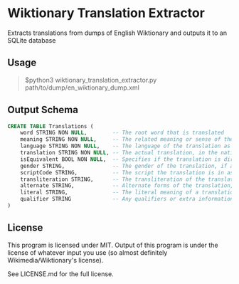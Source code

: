 # Wiktionary Translation Extractor
 Extracts translations from dumps of English Wiktionary and outputs it to an SQLite database

## Usage
> $python3 wiktionary_translation_extractor.py path/to/dump/en_wiktionary_dump.xml

## Output Schema
```sql
CREATE TABLE Translations (
    word STRING NON NULL,        -- The root word that is translated
    meaning STRING NON NULL,     -- The related meaning or sense of the word, for the translation
    language STRING NON NULL,    -- The language of the translation as an ISO code
    translation STRING NON NULL, -- The actual translation, in the native script
    isEquivalent BOOL NON NULL,  -- Specifies if the translation is direct or if it is a phrase equivalent
    gender STRING,               -- The gender of the translation, if any
    scriptCode STRING,           -- The script the translation is in as an ISO code
    transliteration STRING,      -- The transliteration of the translation into latin characters, or for
    alternate STRING,            -- Alternate forms of the translation, i.e. kana for a kanji translation in Japanese
    literal STRING,              -- The literal meaning of a translation in English
    qualifier STRING             -- Any qualifiers or extra information relating to a translation
)
```

## License
This program is licensed under MIT. Output of this program is under the license of whatever input you use (so almost definitely Wikimedia/Wiktionary's license).

See LICENSE.md for the full license.